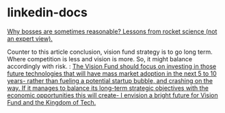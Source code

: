 # linkedin-docs
<a href="https://github.com/suramya/linkedin-docs/wiki/Why-bosses-are-sometimes-reasonable%3F-Lessons-from-rocket-science-(not-an-expert-view)."> Why bosses are sometimes reasonable? Lessons from rocket science (not an expert view). </a>

Counter to this article conclusion, vision fund strategy is to go long term. Where competition is less and vision is more. So, it might balance accordingly with risk. : <a href="https://www.linkedin.com/pulse/what-you-can-expect-from-worlds-largest-100bn-tech-fund-de-kerros"> The Vision Fund should focus on investing in those future technologies that will have mass market adoption in the next 5 to 10 years- rather than fueling a potential startup bubble, and crashing on the way. If it manages to balance its long-term strategic objectives with the economic opportunities this will create- I envision a bright future for Vision Fund and the Kingdom of Tech. </a>
